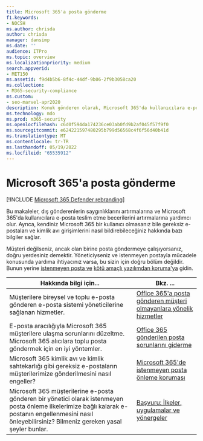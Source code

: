 ```yaml
---
title: Microsoft 365'a posta gönderme
f1.keywords:
- NOCSH
ms.author: chrisda
author: chrisda
manager: dansimp
ms.date: ''
audience: ITPro
ms.topic: overview
ms.localizationpriority: medium
search.appverid:
- MET150
ms.assetid: f9d4b5b6-8f4c-44df-9b06-2f9b3058ca20
ms.collection:
- M365-security-compliance
ms.custom:
- seo-marvel-apr2020
description: Konuk gönderen olarak, Microsoft 365'da kullanıcılara e-posta teslim etme özelliğini nasıl artırabileceğinizi öğrenin. Ayrıca gereksiz e-postaları & kimlik avı girişimlerini konuk olarak bildirmeyi de öğrenin.
ms.technology: mdo
ms.prod: m365-security
ms.openlocfilehash: c6d0f594da174236ce03ab0fd9b2af045f57f9f0
ms.sourcegitcommit: e624221597480295b799d56568c4f6f56d40b41d
ms.translationtype: MT
ms.contentlocale: tr-TR
ms.lasthandoff: 05/19/2022
ms.locfileid: "65535912"
---
```

# <a name="sending-mail-to-microsoft-365"></a>Microsoft 365'a posta gönderme

[!INCLUDE [Microsoft 365 Defender rebranding](../includes/microsoft-defender-for-office.md)]

Bu makaleler, dış gönderenlerin saygınlıklarını artırmalarına ve Microsoft 365'da kullanıcılara e-posta teslim etme becerilerini artırmalarına yardımcı olur. Ayrıca, kendiniz Microsoft 365 bir kullanıcı olmasanız bile gereksiz e-postaları ve kimlik avı girişimlerini nasıl bildirebileceğiniz hakkında bazı bilgiler sağlar.

Müşteri değilseniz, ancak olan birine posta göndermeye çalışıyorsanız, doğru yerdesiniz demektir. Yöneticiyseniz ve istenmeyen postayla mücadele konusunda yardıma ihtiyacınız varsa, bu sizin için doğru bölüm değildir. Bunun yerine [istenmeyen posta ve](anti-spam-protection.md) [kötü amaçlı yazılımdan koruma'ya](anti-malware-protection.md) gidin.

|Hakkında bilgi için...|Bkz. ...|
|---|---|
|Müşterilere bireysel ve toplu e-posta gönderen e-posta sistemi yöneticilerine sağlanan hizmetler.|[Office 365'a posta gönderen müşteri olmayanlara yönelik hizmetler](services-for-non-customers.md)|
|E-posta aracılığıyla Microsoft 365 müşterilere ulaşma sorunlarını düzeltme. Microsoft 365 alıcılara toplu posta göndermek için en iyi yöntemler.|[Office 365 gönderilen posta sorunlarını giderme](troubleshooting-mail-sent-to-office-365.md)|
|Microsoft 365 kimlik avı ve kimlik sahtekarlığı gibi gereksiz e-postaların müşterilerimize gönderilmesini nasıl engeller?|[Microsoft 365'de istenmeyen posta önleme koruması](anti-spam-protection.md)|
|Microsoft 365 müşterilerine e-posta gönderen bir yönetici olarak istenmeyen posta önleme ilkelerimize bağlı kalarak e-postanın engellenmesini nasıl önleyebilirsiniz? Bilmeniz gereken yasal şeyler bunlar.|[Başvuru: İlkeler, uygulamalar ve yönergeler](reference-policies-practices-and-guidelines.md)|
